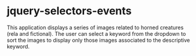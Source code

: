 # jquery-selectors-events

This application displays a series of images related to horned creatures (rela and fictional). The user can select a keyword from the dropdown to sort the images to display only those images associated to the descriptive keyword. 

